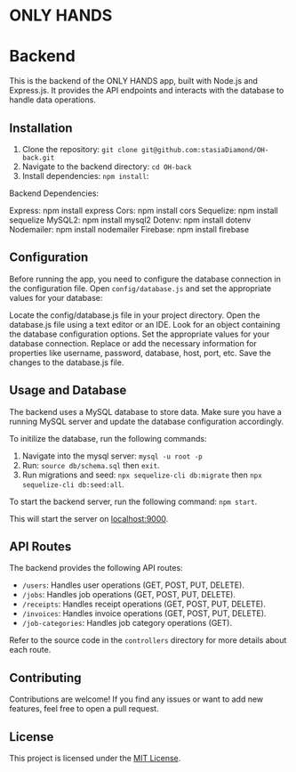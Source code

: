 # ONLY HANDS

# Backend


This is the backend of the ONLY HANDS app, built with Node.js and Express.js. It provides the API endpoints and interacts with the database to handle data operations.





## Installation


1. Clone the repository: `git clone git@github.com:stasiaDiamond/OH-back.git`
2. Navigate to the backend directory: `cd OH-back`
3. Install dependencies: `npm install`: 

Backend Dependencies:

Express: npm install express
Cors: npm install cors
Sequelize: npm install sequelize
MySQL2: npm install mysql2
Dotenv: npm install dotenv
Nodemailer: npm install nodemailer
Firebase: npm install firebase







## Configuration


Before running the app, you need to configure the database connection in the configuration file. Open `config/database.js` and set the appropriate values for your database:

Locate the config/database.js file in your project directory.
Open the database.js file using a text editor or an IDE.
Look for an object containing the database configuration options.
Set the appropriate values for your database connection.
Replace or add the necessary information for properties like username, password, database, host, port, etc.
Save the changes to the database.js file.





## Usage and Database



The backend uses a MySQL database to store data. Make sure you have a running MySQL server and update the database configuration accordingly.

To initilize the database, run the following commands:

1. Navigate into the mysql server: `mysql -u root -p`
2. Run: `source db/schema.sql` then `exit`.
3. Run migrations and seed: `npx sequelize-cli db:migrate` then `npx sequelize-cli db:seed:all`. 

To start the backend server, run the following command: `npm start`.


This will start the server on [localhost:9000](http://localhost:9000).






## API Routes



The backend provides the following API routes:

- `/users`: Handles user operations (GET, POST, PUT, DELETE).
- `/jobs`: Handles job operations (GET, POST, PUT, DELETE).
- `/receipts`: Handles receipt operations (GET, POST, PUT, DELETE).
- `/invoices`: Handles invoice operations (GET, POST, PUT, DELETE).
- `/job-categories`: Handles job category operations (GET).

Refer to the source code in the `controllers` directory for more details about each route.







## Contributing


Contributions are welcome! If you find any issues or want to add new features, feel free to open a pull request.



## License


This project is licensed under the [MIT License](LICENSE).











